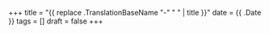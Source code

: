 +++
title = "{{ replace .TranslationBaseName "-" " " | title }}"
date = {{ .Date }}
tags = []
draft = false
+++
